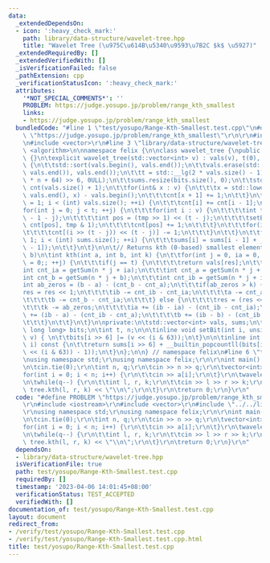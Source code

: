 ```yaml
---
data:
  _extendedDependsOn:
  - icon: ':heavy_check_mark:'
    path: library/data-structure/wavelet-tree.hpp
    title: "Wavelet Tree (\u975C\u614B\u5340\u9593\u7B2C $k$ \u5927)"
  _extendedRequiredBy: []
  _extendedVerifiedWith: []
  _isVerificationFailed: false
  _pathExtension: cpp
  _verificationStatusIcon: ':heavy_check_mark:'
  attributes:
    '*NOT_SPECIAL_COMMENTS*': ''
    PROBLEM: https://judge.yosupo.jp/problem/range_kth_smallest
    links:
    - https://judge.yosupo.jp/problem/range_kth_smallest
  bundledCode: "#line 1 \"test/yosupo/Range-Kth-Smallest.test.cpp\"\n#define PROBLEM\
    \ \"https://judge.yosupo.jp/problem/range_kth_smallest\"\r\n\r\n#include <iostream>\r\
    \n#include <vector>\r\n#line 3 \"library/data-structure/wavelet-tree.hpp\"\n#include\
    \ <algorithm>\n\nnamespace felix {\n\nclass wavelet_tree {\npublic:\n\twavelet_tree()\
    \ {}\n\texplicit wavelet_tree(std::vector<int> v) : vals(v), t(0), n(v.size())\
    \ {\n\t\tstd::sort(vals.begin(), vals.end());\n\t\tvals.erase(std::unique(vals.begin(),\
    \ vals.end()), vals.end());\n\t\tt = std::__lg(2 * vals.size() - 1);\n\t\tbits.resize((t\
    \ * n + 64) >> 6, 0ULL);\n\t\tsums.resize(bits.size(), 0);\n\t\tstd::vector<int>\
    \ cnt(vals.size() + 1);\n\t\tfor(int& x : v) {\n\t\t\tx = std::lower_bound(vals.begin(),\
    \ vals.end(), x) - vals.begin();\n\t\t\tcnt[x + 1] += 1;\n\t\t}\n\t\tfor(int i\
    \ = 1; i < (int) vals.size(); ++i) {\n\t\t\tcnt[i] += cnt[i - 1];\n\t\t}\n\t\t\
    for(int j = 0; j < t; ++j) {\n\t\t\tfor(int i : v) {\n\t\t\t\tint tmp = i >> (t\
    \ - 1 - j);\n\t\t\t\tint pos = (tmp >> 1) << (t - j);\n\t\t\t\tsetBit(j * n +\
    \ cnt[pos], tmp & 1);\n\t\t\t\tcnt[pos] += 1;\n\t\t\t}\n\t\t\tfor(int i : v) {\n\
    \t\t\t\tcnt[(i >> (t - j)) << (t - j)] -= 1;\n\t\t\t}\n\t\t}\n\t\tfor(int i =\
    \ 1; i < (int) sums.size(); ++i) {\n\t\t\tsums[i] = sums[i - 1] + __builtin_popcountll(bits[i\
    \ - 1]);\n\t\t}\n\t}\n\n\t// Returns kth (0-based) smallest element in range [a,\
    \ b)\n\tint kth(int a, int b, int k) {\n\t\tfor(int j = 0, ia = 0, ib = n, res\
    \ = 0;; ++j) {\n\t\t\tif(j == t) {\n\t\t\t\treturn vals[res];\n\t\t\t}\n\t\t\t\
    int cnt_ia = getSum(n * j + ia);\n\t\t\tint cnt_a = getSum(n * j + a);\n\t\t\t\
    int cnt_b = getSum(n * j + b);\n\t\t\tint cnt_ib = getSum(n * j + ib);\n\t\t\t\
    int ab_zeros = (b - a) - (cnt_b - cnt_a);\n\t\t\tif(ab_zeros > k) {\n\t\t\t\t\
    res = res << 1;\n\t\t\t\tib -= cnt_ib - cnt_ia;\n\t\t\t\ta -= cnt_a - cnt_ia;\n\
    \t\t\t\tb -= cnt_b - cnt_ia;\n\t\t\t} else {\n\t\t\t\tres = (res << 1) | 1;\n\t\
    \t\t\tk -= ab_zeros;\n\t\t\t\tia += (ib - ia) - (cnt_ib - cnt_ia);\n\t\t\t\ta\
    \ += (ib - a) - (cnt_ib - cnt_a);\n\t\t\t\tb += (ib - b) - (cnt_ib - cnt_b);\n\
    \t\t\t}\n\t\t}\n\t}\n\nprivate:\n\tstd::vector<int> vals, sums;\n\tstd::vector<unsigned\
    \ long long> bits;\n\tint t, n;\n\n\tinline void setBit(int i, unsigned long long\
    \ v) { \n\t\tbits[i >> 6] |= (v << (i & 63));\n\t}\n\n\tinline int getSum(int\
    \ i) const {\n\t\treturn sums[i >> 6] + __builtin_popcountll(bits[i >> 6] & ((1ULL\
    \ << (i & 63)) - 1));\n\t}\n};\n\n} // namespace felix\n#line 6 \"test/yosupo/Range-Kth-Smallest.test.cpp\"\
    \nusing namespace std;\r\nusing namespace felix;\r\n\r\nint main() {\r\n\tios::sync_with_stdio(false);\r\
    \n\tcin.tie(0);\r\n\tint n, q;\r\n\tcin >> n >> q;\r\n\tvector<int> a(n);\r\n\t\
    for(int i = 0; i < n; i++) {\r\n\t\tcin >> a[i];\r\n\t}\r\n\twavelet_tree tree(a);\r\
    \n\twhile(q--) {\r\n\t\tint l, r, k;\r\n\t\tcin >> l >> r >> k;\r\n\t\tcout <<\
    \ tree.kth(l, r, k) << \"\\n\";\r\n\t}\r\n\treturn 0;\r\n}\r\n"
  code: "#define PROBLEM \"https://judge.yosupo.jp/problem/range_kth_smallest\"\r\n\
    \r\n#include <iostream>\r\n#include <vector>\r\n#include \"../../library/data-structure/wavelet-tree.hpp\"\
    \r\nusing namespace std;\r\nusing namespace felix;\r\n\r\nint main() {\r\n\tios::sync_with_stdio(false);\r\
    \n\tcin.tie(0);\r\n\tint n, q;\r\n\tcin >> n >> q;\r\n\tvector<int> a(n);\r\n\t\
    for(int i = 0; i < n; i++) {\r\n\t\tcin >> a[i];\r\n\t}\r\n\twavelet_tree tree(a);\r\
    \n\twhile(q--) {\r\n\t\tint l, r, k;\r\n\t\tcin >> l >> r >> k;\r\n\t\tcout <<\
    \ tree.kth(l, r, k) << \"\\n\";\r\n\t}\r\n\treturn 0;\r\n}\r\n"
  dependsOn:
  - library/data-structure/wavelet-tree.hpp
  isVerificationFile: true
  path: test/yosupo/Range-Kth-Smallest.test.cpp
  requiredBy: []
  timestamp: '2023-04-06 14:01:45+08:00'
  verificationStatus: TEST_ACCEPTED
  verifiedWith: []
documentation_of: test/yosupo/Range-Kth-Smallest.test.cpp
layout: document
redirect_from:
- /verify/test/yosupo/Range-Kth-Smallest.test.cpp
- /verify/test/yosupo/Range-Kth-Smallest.test.cpp.html
title: test/yosupo/Range-Kth-Smallest.test.cpp
---
```

